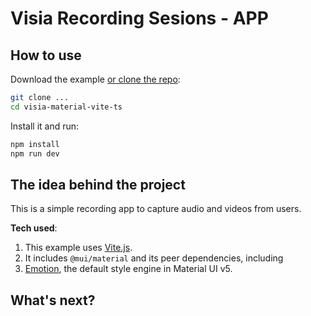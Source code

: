 # Visia Recording Sesions - APP

## How to use

Download the example [or clone the repo](https://github.com/mui/material-ui):

```bash
git clone ...
cd visia-material-vite-ts
```

Install it and run:

```bash
npm install
npm run dev
```

## The idea behind the project

This is a simple recording app to capture audio and videos from users.

**Tech used**:

1. This example uses [Vite.js](https://github.com/vitejs/vite).
2. It includes `@mui/material` and its peer dependencies, including
3. [Emotion](https://emotion.sh/docs/introduction), the default style engine in Material UI v5.

## What's next?
